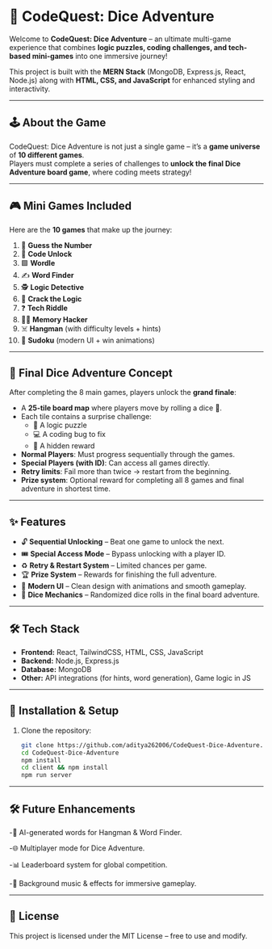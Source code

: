 # 🎲 CodeQuest: Dice Adventure  

Welcome to **CodeQuest: Dice Adventure** – an ultimate multi-game experience that combines **logic puzzles, coding challenges, and tech-based mini-games** into one immersive journey!  

This project is built with the **MERN Stack** (MongoDB, Express.js, React, Node.js) along with **HTML, CSS, and JavaScript** for enhanced styling and interactivity.  

---

## 🕹️ About the Game  

CodeQuest: Dice Adventure is not just a single game – it’s a **game universe** of **10 different games**.  
Players must complete a series of challenges to **unlock the final Dice Adventure board game**, where coding meets strategy!  

---

## 🎮 Mini Games Included  

Here are the **10 games** that make up the journey:  

1. 🔢 **Guess the Number**  
2. 🔐 **Code Unlock**  
3. 🟩 **Wordle**  
4. ✍️ **Word Finder**  
5. 🕵️ **Logic Detective**  
6. 🧠 **Crack the Logic**  
7. ❓ **Tech Riddle**  
8. 🧑‍💻 **Memory Hacker**  
9. ☠️ **Hangman** (with difficulty levels + hints)  
10. 🔢 **Sudoku** (modern UI + win animations)  

---

## 🎯 Final Dice Adventure Concept  

After completing the 8 main games, players unlock the **grand finale**:  

- A **25-tile board map** where players move by rolling a dice 🎲.  
- Each tile contains a surprise challenge:  
  - 🧩 A logic puzzle  
  - 💻 A coding bug to fix  
  - 🎁 A hidden reward  
- **Normal Players**: Must progress sequentially through the games.  
- **Special Players (with ID)**: Can access all games directly.  
- **Retry limits**: Fail more than twice → restart from the beginning.  
- **Prize system**: Optional reward for completing all 8 games and final adventure in shortest time.  

---

## ✨ Features  

- 🔓 **Sequential Unlocking** – Beat one game to unlock the next.  
- 🎟️ **Special Access Mode** – Bypass unlocking with a player ID.  
- ♻️ **Retry & Restart System** – Limited chances per game.  
- 🏆 **Prize System** – Rewards for finishing the full adventure.  
- 🎨 **Modern UI** – Clean design with animations and smooth gameplay.  
- 🎲 **Dice Mechanics** – Randomized dice rolls in the final board adventure.  

---

## 🛠️ Tech Stack  

- **Frontend:** React, TailwindCSS, HTML, CSS, JavaScript  
- **Backend:** Node.js, Express.js  
- **Database:** MongoDB  
- **Other:** API integrations (for hints, word generation), Game logic in JS  

---

## 🚀 Installation & Setup  

1. Clone the repository:  
   ```bash
   git clone https://github.com/aditya262006/CodeQuest-Dice-Adventure.git
   cd CodeQuest-Dice-Adventure
   npm install
   cd client && npm install
   npm run server
   ```
   
---

## 🛠️ Future Enhancements

-🤖 AI-generated words for Hangman & Word Finder.

-🌐 Multiplayer mode for Dice Adventure.

-📊 Leaderboard system for global competition.

-🎵 Background music & effects for immersive gameplay.

---

## 📜 License

This project is licensed under the MIT License – free to use and modify.



